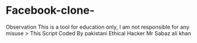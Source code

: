 # Facebook-clone-
Observation This is a tool for education only, I am not responsible for any misuse > This Script Coded By pakistani Ethical Hacker Mr Sabaz ali khan
